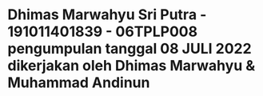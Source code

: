<h1>Dhimas Marwahyu Sri Putra - 191011401839 - 06TPLP008
<br>pengumpulan tanggal 08 JULI 2022
<br>dikerjakan oleh Dhimas Marwahyu & Muhammad Andinun
